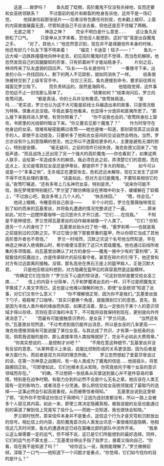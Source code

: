 　　这是……做梦吗？
　　鱼丸眨了眨眼，高阶魔鬼不仅没有杀掉他，反而还要和女巫统领联系？
　　不过面前的纸片和断裂的枪身告诉他，这并不是一场幻觉。
　　他探身捡起那张纸片——后者没有包裹任何封皮，也未戳上蜡印，上面的内容直接展露无遗，尽管知道自己不应该去看，但他还是忍不住瞄了两眼。
　　无底之境？
　　神造之神？
　　完全不明白是什么意思……
　　这让鱼丸反倒松了口气。
　　只是单从文字来看，恐怕没人能想到，这封“信”竟是出自魔鬼之手。
　　“对了，其他人！”他忽然意识到，现在并不是琢磨信件本身的时候，他还有好几个队友下落不明来着！
　　“福克！卡迪亚！毯子——！”
　　鱼丸一边大喊一边跌跌撞撞地向林中走去，初见高阶魔鬼时还不觉得，而当危机解除，他忽然发现自己的双腿酸软的厉害，只有抓着树干才能站稳身子。
　　片刻之后，林间传来了队友虚弱的回应声，“队长——队长是你吗？”
　　一番搜寻下来，出发的小队一共找回四人，剩下的两人不见踪影，就如同消失了一样。
　　纸条很快被转交到了上级军官手中。
　　仅仅三天后，鱼丸便接到命令，要求前往辉光城面见罗兰陛下。
　　而负责转运的，居然是海鸥号。
　　他隐隐觉得，这件事恐怕远不止一封信那么简单了。
　　……
　　“结果如何？”结束询问后，罗兰向夜莺问道。
　　“都是真话，你的士兵并没有撒谎。”夜莺耸肩道。
　　“是吗……”老实说，罗兰也认为这不大可能是前线士兵编造出来的故事，只是情况极为特殊，慎重点总没错。毕竟此事在他看来，也显得十分诡异和匪夷所思了。“那么接下来我将进入梦境，有劳你照看了。”
　　“你不说我也会的，”夜莺转身拉上窗帘，书房里的光线顿时暗淡下来。“你又要去见那个魔鬼了？”
　　作为时常守在他身边的女巫，很难有秘密能瞒过夜莺——她也是唯一知道，那封密信真正出自谁手的人。即使不主动提及，只要听多了他和古女巫间的交谈自然会明白。当然，罗兰亦没有什么刻意隐瞒的想法，他之所以不透露给更多的人，主要是避免无谓的担心，特别是安娜。
　　“毫无疑问，之前的信件已经失效，海克佐德又回来了。”他低声道，“而且战场上还出现了另一个强大的高阶魔鬼——你也看到了，如果这两人联手，会给第一军造成多大的麻烦。我必须在此之前，弄清楚它们的意图，而在这点上，无论是塔其拉女巫还是伊蒂丝，都提供不了多大的帮助。”
　　如今可以说是一个“多事之秋”，无冬城正在遭受攻击，危机还远未解除，现在又发生了这样不得不优先处理的事情。
　　“话虽如此，但对方总归是魔鬼，不要轻易相信它的话。”夜莺叮嘱道，“还有多带上几名神罚女巫，特别是灵。”
　　“说来你可能不信，我在梦境里特别能打。”罗兰望了眼仿佛隐没在黑暗中的女子，缓缓躺在了软榻上，“不过放心吧，我会多带上几个人的。”
　　“快去快回。”
　　“嗯，待会见。”
　　他闭上眼睛，令睡意将自己吞没——
　　半个小时后，罗兰在蔷薇咖啡馆见到了如约而来的瓦基里丝，并将鱼丸遭遇的情况完整讲述了一遍。
　　“……原来如此，”对方一边搅拌着咖啡一边沉思许久才开口道，“它们……在找我。”
　　不知是不是种错觉，罗兰觉得瓦基里丝的动作越来越像一个人类了。
　　“它们？你知道另一个人的身份了？”
　　瓦基里丝抬头扫了他一眼，“塞罗刹希——也就是我之前提到过的沉默之灾。不过它很少脱下那套厚重的盔甲，所以你把它当成了其他高阶晋升者也不奇怪。”
　　罗兰一时哑然，沉默之灾这个名号他当然知道，早在神造之神进入绝境群山时，希尔维便注意到了这只大君级魔鬼。他也通过前线所收集的多项情报，向瓦基里丝确认了对方的身份——魔鬼一族中少有的“夏利塔”，天赋极佳的狂魔战士，亦是传承碎片的前任看守者。甚至在碎片的引导下，他还曾和对方有过近距离的接触。没错，那名高坐在黑石王座上的盔甲敌人，正是沉默大君。
　　只是他压根没料想到，对方隐藏在盔甲后的真容竟然是这副模样。
　　“你确定它们在找你？”罗兰压下心底的惊讶道，“可这封信却是要交给女巫三席……”
　　信上的内容十分简单，几乎和梦魇递出去的一样，只不过是把魔鬼文字换成了人类文字而已。这也是让他难以理解的地方，即使“女巫统领”知道了此事，对它们又有什么意义？
　　“你不理解很正常，因为你不是我们。”瓦基里丝放下勺子，稳稳喝了口咖啡，“其实只要换个角度，就能猜到它们的意思。首先，我是因为寻找人类升格的缘由而失踪，如果还活着，那么一定依托于某个人的意识领域才得以存续，否则在意识海的冲击下，不可能将自我保持到现在，更别提向外传递消息了。”
　　“而最有可能接触意识界的，是女巫？”罗兰问道。
　　“当然还有你。”瓦基里丝坦然道，“不过考虑到我仍能传出消息，所以是女巫的几率更高——海克佐德推测我有可能说服了某位女巫，与其达成了共识，才有第一张纸条的出现。倘若我说服的是你，那么直接率领人类投降就好了，完全不必如此大费周章。”
　　“你其实想说的……是控制才对吧？”
　　“不用在意这种细节，”瓦基里丝并没有反驳的意思，“从某种意义上来说，说服比控制形成的关系更坚固，因为后者是单方面行为，而前者是双方共同的理念所致。”
　　罗兰忽然想起了爱葛莎曾说过的话，在第一次神意之战期间，有一些人类成为了魔鬼的信徒……他摇摇头，将思路挪回正轨，“可即使如此，它们也根本无从知晓，你究竟依托于哪个女巫的意识领域而存在。”
　　“的确。不过想把一张纸条从灰堡送到狼心并不是件容易的事情，特别是在战争时期，有能力办到的必然不会是什么无名之辈。她应该在人类王国有一定的影响力，或者消息十分灵通。那么把信交给女巫统领就成了最取巧的选择——这事必然会引起高层重视，从而被寄信者得知。”
　　瓦基里丝说到这里顿了顿，“另外你不觉得这份信过于简陋吗？正因为连封皮都没有，所以一路上会被多个人窥见其内容。如此一来，即使三席决定隐藏真相，被我说服的女巫也能通过别的渠道了解到信上究竟写了些什么——而她一旦知道，我也很快会知晓。”
　　罗兰顿时恍然，原来信件本身并不是重点，送信这个行为才是天穹和沉默放出的信号。相比信上的内容，高阶魔鬼首次向人类发出讯息一事很难彻底隐瞒，他相信这几天时间里，鱼丸的遭遇肯定已经在晨曦北部的部队中流传开来。
　　“我承认这么做需要一定的运气，但不得不说，这已是它们所能想到的最好选择。同样，它们的运气也不算太差……”瓦基里丝伸出手指了指罗兰，接着又指向自己，“你看，现在我不是知道了吗？”
　　“经你这么一说，我倒能理解了。”罗兰微微前倾，深吸了一口气——他知道下一个问题才是重点，“你觉得，它们如今找你的目的是什么？”